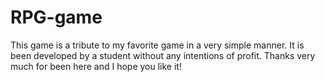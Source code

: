 # RPG-game
This game is a tribute to my favorite game in a very simple manner. It is been developed  by a student without any intentions of profit. Thanks very much for been here and I hope you like it!